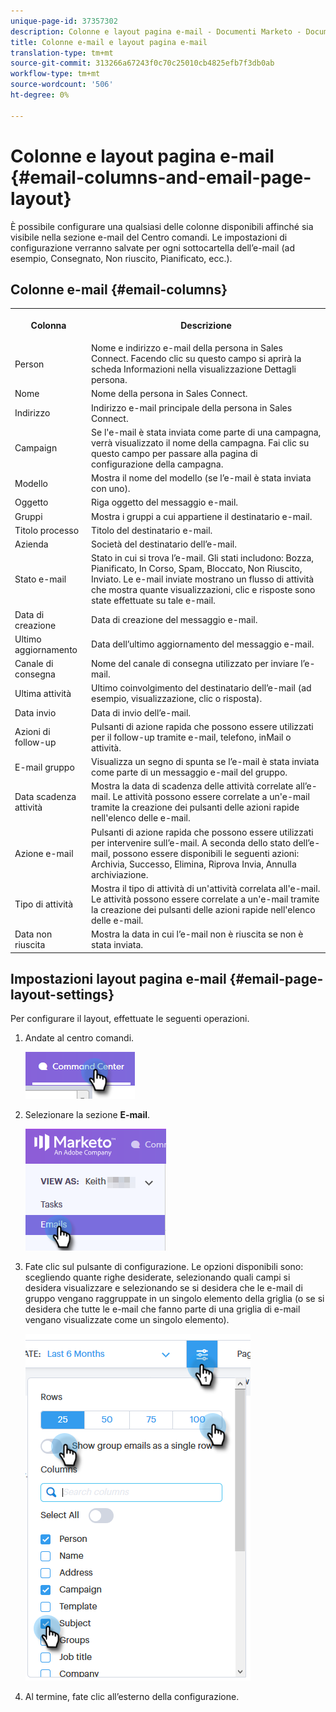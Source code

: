 ```yaml
---
unique-page-id: 37357302
description: Colonne e layout pagina e-mail - Documenti Marketo - Documentazione prodotto
title: Colonne e-mail e layout pagina e-mail
translation-type: tm+mt
source-git-commit: 313266a67243f0c70c25010cb4825efb7f3db0ab
workflow-type: tm+mt
source-wordcount: '506'
ht-degree: 0%

---
```



# Colonne e layout pagina e-mail {#email-columns-and-email-page-layout}

È possibile configurare una qualsiasi delle colonne disponibili affinché sia visibile nella sezione e-mail del Centro comandi. Le impostazioni di configurazione verranno salvate per ogni sottocartella dell’e-mail (ad esempio, Consegnato, Non riuscito, Pianificato, ecc.).

## Colonne e-mail {#email-columns}

<table> 
 <colgroup> 
  <col> 
  <col> 
 </colgroup> 
 <tbody> 
  <tr> 
   <th><p>Colonna</p></th> 
   <th>Descrizione</th> 
  </tr> 
  <tr> 
   <td>Person</td> 
   <td>Nome e indirizzo e-mail della persona in Sales Connect. Facendo clic su questo campo si aprirà la scheda Informazioni nella visualizzazione Dettagli persona.</td> 
  </tr> 
  <tr> 
   <td>Nome</td> 
   <td>Nome della persona in Sales Connect.</td> 
  </tr> 
  <tr> 
   <td>Indirizzo</td> 
   <td>Indirizzo e-mail principale della persona in Sales Connect.</td> 
  </tr> 
  <tr> 
   <td>Campaign</td> 
   <td>Se l'e-mail è stata inviata come parte di una campagna, verrà visualizzato il nome della campagna. Fai clic su questo campo per passare alla pagina di configurazione della campagna.</td> 
  </tr> 
  <tr> 
   <td>Modello</td> 
   <td>Mostra il nome del modello (se l’e-mail è stata inviata con uno).</td> 
  </tr> 
  <tr> 
   <td colspan="1">Oggetto</td> 
   <td colspan="1">Riga oggetto del messaggio e-mail.</td> 
  </tr> 
  <tr> 
   <td colspan="1">Gruppi</td> 
   <td colspan="1">Mostra i gruppi a cui appartiene il destinatario e-mail.</td> 
  </tr> 
  <tr> 
   <td>Titolo processo</td> 
   <td>Titolo del destinatario e-mail.</td> 
  </tr> 
  <tr> 
   <td>Azienda</td> 
   <td>Società del destinatario dell’e-mail.</td> 
  </tr> 
  <tr> 
   <td>Stato e-mail</td> 
   <td>Stato in cui si trova l’e-mail. Gli stati includono: Bozza, Pianificato, In Corso, Spam, Bloccato, Non Riuscito, Inviato. Le e-mail inviate mostrano un flusso di attività che mostra quante visualizzazioni, clic e risposte sono state effettuate su tale e-mail.</td> 
  </tr> 
  <tr> 
   <td>Data di creazione</td> 
   <td>Data di creazione del messaggio e-mail.</td> 
  </tr> 
  <tr> 
   <td>Ultimo aggiornamento</td> 
   <td>Data dell’ultimo aggiornamento del messaggio e-mail.</td> 
  </tr> 
  <tr> 
   <td>Canale di consegna</td> 
   <td>Nome del canale di consegna utilizzato per inviare l’e-mail.</td> 
  </tr> 
  <tr> 
   <td>Ultima attività</td> 
   <td>Ultimo coinvolgimento del destinatario dell’e-mail (ad esempio, visualizzazione, clic o risposta).</td> 
  </tr> 
  <tr> 
   <td>Data invio</td> 
   <td>Data di invio dell’e-mail.</td> 
  </tr> 
  <tr> 
   <td>Azioni di follow-up</td> 
   <td>Pulsanti di azione rapida che possono essere utilizzati per il follow-up tramite e-mail, telefono, inMail o attività.</td> 
  </tr> 
  <tr> 
   <td>E-mail gruppo</td> 
   <td>Visualizza un segno di spunta se l’e-mail è stata inviata come parte di un messaggio e-mail del gruppo.</td> 
  </tr> 
  <tr> 
   <td>Data scadenza attività</td> 
   <td>Mostra la data di scadenza delle attività correlate all’e-mail. Le attività possono essere correlate a un'e-mail tramite la creazione dei pulsanti delle azioni rapide nell'elenco delle e-mail.</td> 
  </tr> 
  <tr> 
   <td>Azione e-mail</td> 
   <td>Pulsanti di azione rapida che possono essere utilizzati per intervenire sull’e-mail. A seconda dello stato dell’e-mail, possono essere disponibili le seguenti azioni: Archivia, Successo, Elimina, Riprova Invia, Annulla archiviazione.</td> 
  </tr> 
  <tr> 
   <td>Tipo di attività</td> 
   <td>Mostra il tipo di attività di un'attività correlata all'e-mail. Le attività possono essere correlate a un'e-mail tramite la creazione dei pulsanti delle azioni rapide nell'elenco delle e-mail.</td> 
  </tr> 
  <tr> 
   <td>Data non riuscita</td> 
   <td>Mostra la data in cui l’e-mail non è riuscita se non è stata inviata.</td> 
  </tr> 
 </tbody> 
</table>

## Impostazioni layout pagina e-mail {#email-page-layout-settings}

Per configurare il layout, effettuate le seguenti operazioni.

1. Andate al centro comandi.

   ![](assets/email-columns-and-email-grid-layout-1.png)

1. Selezionare la sezione **E-mail**.

   ![](assets/email-columns-and-email-grid-layout-2.png)

1. Fate clic sul pulsante di configurazione. Le opzioni disponibili sono: scegliendo quante righe desiderate, selezionando quali campi si desidera visualizzare e selezionando se si desidera che le e-mail di gruppo vengano raggruppate in un singolo elemento della griglia (o se si desidera che tutte le e-mail che fanno parte di una griglia di e-mail vengano visualizzate come un singolo elemento).

   ![](assets/email-columns-and-email-grid-layout-3.png)

1. Al termine, fate clic all’esterno della configurazione.

